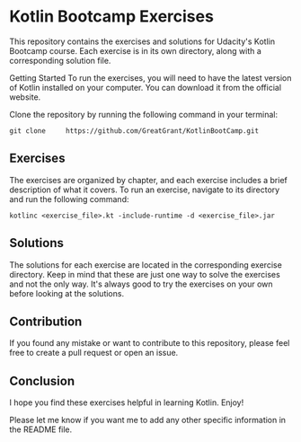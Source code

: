 # Kotlin Bootcamp Exercises
This repository contains the exercises and solutions for Udacity's Kotlin Bootcamp course. Each exercise is in its own directory, along with a corresponding solution file.

Getting Started
To run the exercises, you will need to have the latest version of Kotlin installed on your computer. You can download it from the official website.

Clone the repository by running the following command in your terminal:

`git clone     https://github.com/GreatGrant/KotlinBootCamp.git`

## Exercises
The exercises are organized by chapter, and each exercise includes a brief description of what it covers. To run an exercise, navigate to its directory and run the following command:

`kotlinc <exercise_file>.kt -include-runtime -d <exercise_file>.jar`

## Solutions
The solutions for each exercise are located in the corresponding exercise directory. Keep in mind that these are just one way to solve the exercises and not the only way. It's always good to try the exercises on your own before looking at the solutions.

## Contribution
If you found any mistake or want to contribute to this repository, please feel free to create a pull request or open an issue.

## Conclusion
I hope you find these exercises helpful in learning Kotlin. Enjoy!

Please let me know if you want me to add any other specific information in the README file.



